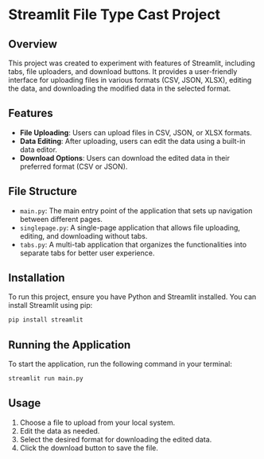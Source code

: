 # Streamlit File Type Cast Project

## Overview
This project was created to experiment with features of Streamlit, including tabs, file uploaders, and download buttons. It provides a user-friendly interface for uploading files in various formats (CSV, JSON, XLSX), editing the data, and downloading the modified data in the selected format.

## Features
- **File Uploading**: Users can upload files in CSV, JSON, or XLSX formats.
- **Data Editing**: After uploading, users can edit the data using a built-in data editor.
- **Download Options**: Users can download the edited data in their preferred format (CSV or JSON).

## File Structure
- `main.py`: The main entry point of the application that sets up navigation between different pages.
- `singlepage.py`: A single-page application that allows file uploading, editing, and downloading without tabs.
- `tabs.py`: A multi-tab application that organizes the functionalities into separate tabs for better user experience.

## Installation
To run this project, ensure you have Python and Streamlit installed. You can install Streamlit using pip:
```bash
pip install streamlit
```

## Running the Application
To start the application, run the following command in your terminal:
```bash
streamlit run main.py
```

## Usage
1. Choose a file to upload from your local system.
2. Edit the data as needed.
3. Select the desired format for downloading the edited data.
4. Click the download button to save the file.
